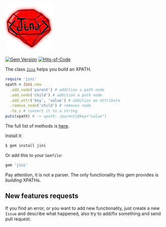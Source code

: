 [<img src="https://raw.githubusercontent.com/l3r8yJ/jini.github/db555c356e7db006ad7b33b930dc4f4432add220/new-jini.svg" width="150"/>](https://l3r8yj.github.io/jini.github/)

[![Gem Version](https://badge.fury.io/rb/jini.svg)](https://badge.fury.io/rb/jini)
[![Hits-of-Code](https://hitsofcode.com/github/l3r8yJ/jini)](https://hitsofcode.com/github/l3r8yJ/jini/view)

The class [`Jini`](https://www.rubydoc.info/gems/jini/1.3.0/Jini) helps you build an XPATH.

```ruby
require 'jini'
xpath = Jini.new
  .add_node('parent') # addition a path node
  .add_node('child') # addition a path node 
  .add_attr('key', 'value') # addition an attribute
  .remove_node('child') # removes node
  .to_s # convert it to a string
puts(xpath) # -> xpath: /parent[@key="value"]
```

The full list of methods is [here](https://www.rubydoc.info/gems/jini/1.3.0).

Install it:

```bash
$ gem install jini
```

Or add this to your `Gemfile`:

```bash
gem 'jini'
```

Pay attention, it is not a parser. The only functionality this gem provides
is _building_ XPATHs.

## New features requests
If you find an error, or you want to add new functionality, just create a new `Issue`
and describe what happened, also try to add/fix something and send pull request.
